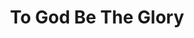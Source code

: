---
title: "To God Be The Glory"
url: /accra/to-god-be-the-glory-mallam-kamka-street/
shop: Kiosk
---